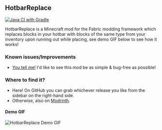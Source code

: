 ## HotbarReplace

[![Java CI with Gradle](https://github.com/twokilohertz/HotbarReplace/actions/workflows/gradle.yml/badge.svg)](https://github.com/twokilohertz/HotbarReplace/actions/workflows/gradle.yml)

HotbarReplace is a Minecraft mod for the Fabric modding framework which replaces blocks in your hotbar with blocks of the same type from your inventory upon running out while placing, see demo GIF below to see how it works!

### Known issues/Improvements

* [You tell me!](https://github.com/twokilohertz/HotbarReplace/issues) I'd like to see this mod be as simple & bug-free as possible!

### Where to find it?

- Here! On GitHub you can grab whichever release you like from the sidebar on the right-hand side.
- Otherwise, also on [Modrinth](https://modrinth.com/mod/hotbarreplace).

#### Demo GIF

![HotbarReplace Demo GIF](./docs/hotbarreplace-demo.gif)
